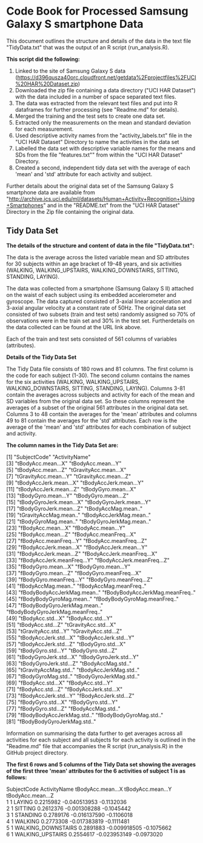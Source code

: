 Code Book for Processed Samsung Galaxy S smartphone Data
========================================================
This document outlines the structure and details of the data in the text file "TidyData.txt" that was the output of an R script (run_analysis.R).  

**This script did the following:**
 
1.  Linked to the site of Samsung Galaxy S data (https://d396qusza40orc.cloudfront.net/getdata%2Fprojectfiles%2FUCI%20HAR%20Dataset.zip)
2.  Downloaded the zip file containing a data directory ("UCI HAR Dataset") with the data included in a number of space separated text files.
3.  The data was extracted from the relevant text files and put into R dataframes for further processing (see "Readme.md" for details).
4.  Merged the training and the test sets to create one data set.
5.  Extracted only the measurements on the mean and standard deviation for each measurement. 
6.  Used descriptive activity names from the "activity_labels.txt" file in the "UCI HAR Dataset" Directory to name the activities in the data set
7.  Labelled the data set with descriptive variable names for the means and SDs from the file "features.txt"" from within the "UCI HAR Dataset" Directory. 
8.  Created a second, independent tidy data set with the average of each 'mean' and 'std' attribute for each activity and subject. 

Further details about the original data set of the Samsung Galaxy S smartphone data are available from "http://archive.ics.uci.edu/ml/datasets/Human+Activity+Recognition+Using+Smartphones" and in the "README.txt" from the "UCI HAR Dataset" Directory in the Zip file containing the original data.

Tidy Data Set
--------------

**The details of the structure and content of data in the file "TidyData.txt":**

The data is the average across the listed variable mean and SD attributes for 30 subjects within an age bracket of 19-48 years, and  six activities (WALKING, WALKING_UPSTAIRS, WALKING_DOWNSTAIRS, SITTING, STANDING, LAYING).

The data was collected from a smartphone (Samsung Galaxy S II) attached on the waist of each subject using its embedded accelerometer and gyroscope.  The data captured consisted of 3-axial linear acceleration and 3-axial angular velocity at a constant rate of 50Hz.  The original data set consisted of two subsets (train and test sets) randomly assigned so 70% of observations were in the train set and 30% in the test set.  Furtherdetails on the data collected can be found at the URL link above.

Each of the train and test sets consisted of 561 columns of variables (attributes).

**Details of the Tidy Data Set**

The Tidy Data file consists of 180 rows and 81 columns.  The first column is the code for each subject (1-30).  The second column contains the names for the six activities (WALKING, WALKING_UPSTAIRS, WALKING_DOWNSTAIRS, SITTING, STANDING, LAYING).  Columns 3-81 contain the averages across subjects and activity for each of the mean and SD variables from the original data set.  So these columns represent the averages of a subset of the original 561 attributes in the original data set.  Columns 3 to 48 contain the averages for the 'mean' attributes and columns 49 to 81 contain the averages for the 'std' attributes.  Each row is the average of the 'mean' and 'std' attributes for each combination of subject and activity.

**The column names in the Tidy Data Set are:**

 [1] "SubjectCode"                     "ActivityName"                   
 [3] "tBodyAcc.mean...X"               "tBodyAcc.mean...Y"              
 [5] "tBodyAcc.mean...Z"               "tGravityAcc.mean...X"           
 [7] "tGravityAcc.mean...Y"            "tGravityAcc.mean...Z"           
 [9] "tBodyAccJerk.mean...X"           "tBodyAccJerk.mean...Y"          
[11] "tBodyAccJerk.mean...Z"           "tBodyGyro.mean...X"             
[13] "tBodyGyro.mean...Y"              "tBodyGyro.mean...Z"             
[15] "tBodyGyroJerk.mean...X"          "tBodyGyroJerk.mean...Y"         
[17] "tBodyGyroJerk.mean...Z"          "tBodyAccMag.mean.."             
[19] "tGravityAccMag.mean.."           "tBodyAccJerkMag.mean.."         
[21] "tBodyGyroMag.mean.."             "tBodyGyroJerkMag.mean.."        
[23] "fBodyAcc.mean...X"               "fBodyAcc.mean...Y"              
[25] "fBodyAcc.mean...Z"               "fBodyAcc.meanFreq...X"          
[27] "fBodyAcc.meanFreq...Y"           "fBodyAcc.meanFreq...Z"          
[29] "fBodyAccJerk.mean...X"           "fBodyAccJerk.mean...Y"          
[31] "fBodyAccJerk.mean...Z"           "fBodyAccJerk.meanFreq...X"      
[33] "fBodyAccJerk.meanFreq...Y"       "fBodyAccJerk.meanFreq...Z"      
[35] "fBodyGyro.mean...X"              "fBodyGyro.mean...Y"             
[37] "fBodyGyro.mean...Z"              "fBodyGyro.meanFreq...X"         
[39] "fBodyGyro.meanFreq...Y"          "fBodyGyro.meanFreq...Z"         
[41] "fBodyAccMag.mean.."              "fBodyAccMag.meanFreq.."             
[43] "fBodyBodyAccJerkMag.mean.."      "fBodyBodyAccJerkMag.meanFreq.."     
[45] "fBodyBodyGyroMag.mean.."         "fBodyBodyGyroMag.meanFreq.."    
[47] "fBodyBodyGyroJerkMag.mean.."     "fBodyBodyGyroJerkMag.meanFreq.."   
[49] "tBodyAcc.std...X"                "tBodyAcc.std...Y"                 
[51] "tBodyAcc.std...Z"                "tGravityAcc.std...X"              
[53] "tGravityAcc.std...Y"             "tGravityAcc.std...Z"            
[55] "tBodyAccJerk.std...X"            "tBodyAccJerk.std...Y"           
[57] "tBodyAccJerk.std...Z"            "tBodyGyro.std...X"              
[59] "tBodyGyro.std...Y"               "tBodyGyro.std...Z"              
[61] "tBodyGyroJerk.std...X"           "tBodyGyroJerk.std...Y"          
[63] "tBodyGyroJerk.std...Z"           "tBodyAccMag.std.."              
[65] "tGravityAccMag.std.."            "tBodyAccJerkMag.std.."          
[67] "tBodyGyroMag.std.."              "tBodyGyroJerkMag.std.."         
[69] "fBodyAcc.std...X"                "fBodyAcc.std...Y"               
[71] "fBodyAcc.std...Z"                "fBodyAccJerk.std...X"           
[73] "fBodyAccJerk.std...Y"            "fBodyAccJerk.std...Z"           
[75] "fBodyGyro.std...X"               "fBodyGyro.std...Y"              
[77] "fBodyGyro.std...Z"               "fBodyAccMag.std.."              
[79] "fBodyBodyAccJerkMag.std.."       "fBodyBodyGyroMag.std.."         
[81] "fBodyBodyGyroJerkMag.std.."     

Information on summarising the data further to get averages across all activities for each subject and all subjects for each activity is outlined in the "Readme.md"  file that accompanies the R script (run_analysis.R) in the GitHub project directory.

**The first 6 rows and 5 columns of the Tidy Data set showing the averages of the first three 'mean' attributes for the 6 activities of subject 1 is as follows:**

SubjectCode    ActivityName tBodyAcc.mean...X tBodyAcc.mean...Y tBodyAcc.mean...Z   
1       1             LAYING         0.2215982      -0.040513953        -0.1132036   
2       1            SITTING         0.2612376      -0.001308288        -0.1045442    
3       1           STANDING         0.2789176      -0.016137590        -0.1106018   
4       1            WALKING         0.2773308      -0.017383819        -0.1111481    
5       1 WALKING_DOWNSTAIRS         0.2891883      -0.009918505        -0.1075662   
6       1   WALKING_UPSTAIRS         0.2554617      -0.023953149        -0.0973020    

